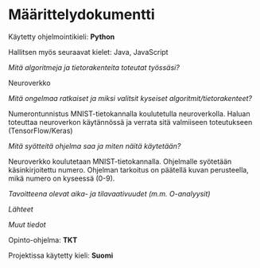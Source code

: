# Määrittelydokumentti

Käytetty ohjelmointikieli: **Python**

Hallitsen myös seuraavat kielet: Java, JavaScript

_Mitä algoritmeja ja tietorakenteita toteutat työssäsi?_

Neuroverkko

_Mitä ongelmaa ratkaiset ja miksi valitsit kyseiset algoritmit/tietorakenteet?_

Numerontunnistus MNIST-tietokannalla koulutetulla neuroverkolla. Haluan toteuttaa neuroverkon käytännössä ja verrata sitä valmiiseen toteutukseen (TensorFlow/Keras)

_Mitä syötteitä ohjelma saa ja miten näitä käytetään?_

Neuroverkko koulutetaan MNIST-tietokannalla.
Ohjelmalle syötetään käsinkirjoitettu numero. Ohjelman tarkoitus on päätellä kuvan perusteella, mikä numero on kyseessä (0-9).

_Tavoitteena olevat aika- ja tilavaativuudet (m.m. O-analyysit)_

_Lähteet_

_Muut tiedot_

Opinto-ohjelma: **TKT**

Projektissa käytetty kieli: **Suomi**
